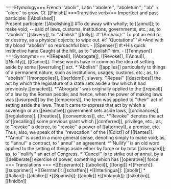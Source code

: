 ===Etymology===
French ''abolir'', Latin ''abolere'', ''aboletum''; ''ab'' + ''olere'' to grow. Cf. [[Finish]]
===Transitive verb===
Imperfect and past participle: [[Abolished]]<br>
Present participle: [[Abolishing]]
#To do away with wholly; to [[annul]]; to make void; -- said of laws, customs, institutions, governments, etc.; as, to ''abolish'' [[slavery]], to ''abolish'' [[folly]].
#''(Archaic):'' To put an end to, or destroy, as a physical objects; to wipe out. 
#:'''Quotations'''
#:*And with thy blood ''abolish'' so reproachful blot. - [[Spenser]]
#:*His quick instinctive hand Caught at the hilt, as to ''abolish'' him. - [[Tennyson]]
===Synonyms===
*[[Repeal]], [[Abrogate]], [[Revoke]], [[Annul]], [[Nullify]], [[Cancel]]. These words have in common the idea of setting aside by some [[overruling]] act.
*''Abolish'' [[applies]] particularly to things of a permanent nature, such as institutions, usages, customs, etc.; as, to ''abolish'' [[monopolies]], [[serfdom]], slavery. ''Repeal'' [[describes]] the act by which the legislature of a state sets aside a law which it had previously [[enacted]]. 
*''Abrogate'' was originally applied to the [[repeal]] of a law by the Roman people; and hence, when the power of making laws was [[usurped]] by the [[emperors]], the term was applied to ''their'' act of setting aside the laws. Thus it came to express that act by which a sovereign or an [[executive]] government sets aside laws, [[ordinances]], [[regulations]], [[treaties]], [[conventions]], etc. 
*''Revoke'' denotes the act of [[recalling]] some previous grant which [[conferred]], privilege, etc.; as, to ''revoke'' a decree, to ''revoke'' a power of [[attorney]], a promise, etc. Thus, also, we speak of the ''revocation'' of the [[Edict]] of [[Nantes]]. 
*''Annul'' is used in a more general sense, denoting simply to make void; as, to ''annul'' a contract, to ''annul'' an agreement. 
*''Nullify'' is an old word applied to the setting of things aside either by force or by total [[disregard]]; as, to ''nullify'' an act of Congress. 
*''Cancel'' is to strike out or annul, by a [[deliberate]] exercise of power, something which has [[operative]] force.
=== Translations ===
*[[Esperanto]]: [[abolicii]], [[forigi]]
*[[French]]: [[supprimer]]
*[[German]]: [[schaffen]]
*[[Interlingua]]: [[abolir]]
*[[Italian]]: [[abolire]]
*[[Spanish]]: [[abolir]]
*[[Volapük]]: [[säkibön]], [[finidön]]